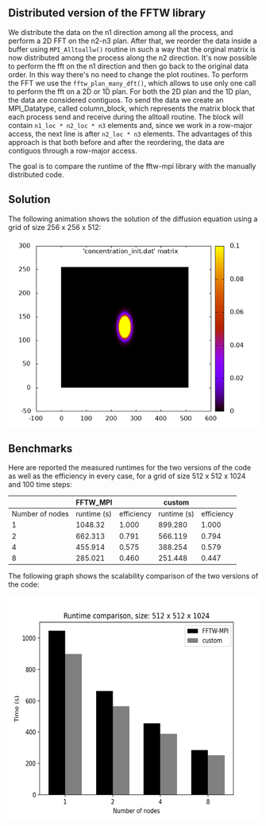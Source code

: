 ## Distributed version of the FFTW library

We distribute the data on the n1 direction among all the process, and perform a 2D FFT on the n2-n3 plan. After that, we reorder the data inside a buffer using `MPI_Alltoallw()` routine in such a way that the orginal matrix is now distributed among the process along the n2 direction. It's now possible to perform the fft on the n1 direction and then go back to the original data order. In this way there's no need to change the plot routines.
To perform the FFT we use the `fftw_plan_many_dft()`, which allows to use only one call to perform the fft on a 2D or 1D plan. For both the 2D plan and the 1D plan, the data are considered contiguos.
To send the data we create an MPI_Datatype, called column_block, which represents the matrix block that each process send and receive during the alltoall routine. The block will contain `n1_loc * n2_loc * n3` elements and, since we work in a row-major access, the next line is after `n2_loc * n3` elements. The advantages of this approach is that both before and after the reordering, the data are contiguos through a row-major access.

The goal is to compare the runtime of the fftw-mpi library with the manually distributed code.

## Solution

The following animation shows the solution of the diffusion equation using a grid of size 256 x 256 x 512:

![Alt Text](animate.gif)

## Benchmarks

Here are reported the measured runtimes for the two versions of the code as well as the efficiency in every case, for a grid of size 512 x 512 x 1024 and 100 time steps:

| | FFTW_MPI | | custom | |
| -------------- | -------------- | -------------- | -------------- | -------------- |
| Number of nodes | runtime (s) | efficiency | runtime (s) | efficiency |
| 1 | 1048.32 | 1.000 | 899.280 | 1.000 | 
| 2 | 662.313 | 0.791 | 566.119 | 0.794 | 
| 4 | 455.914 | 0.575 | 388.254 | 0.579 | 
| 8 | 285.021 | 0.460 | 251.448 | 0.447 |


The following graph shows the scalability comparison of the two versions of the code:

<img src="Comparison_FFTW.png" alt="Image Description" width="600" height="450">


